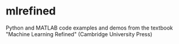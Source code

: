 # mlrefined
Python and MATLAB code examples and demos from the textbook "Machine Learning Refined" (Cambridge University Press)
